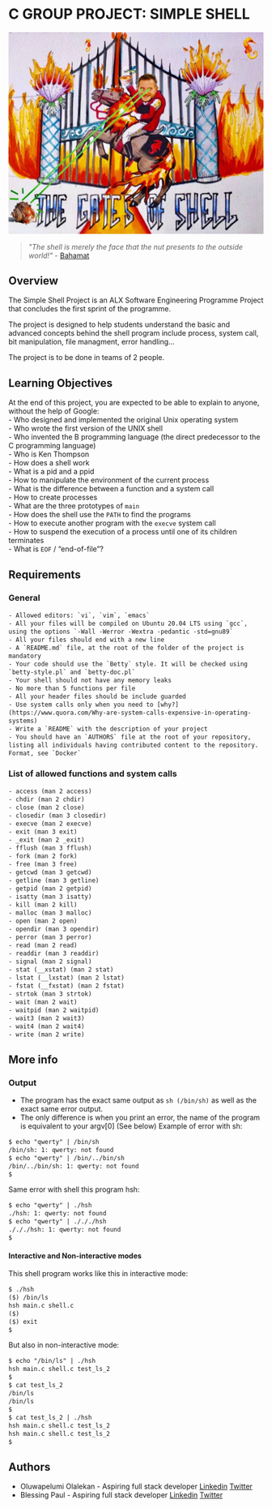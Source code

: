# C GROUP PROJECT: SIMPLE SHELL

<p><img src="gates_of_shell.jpeg"/></p>

> *"The shell is merely the face that the nut presents to the outside world!"*
> 	\- [Bahamat](https://unix.stackexchange.com/users/3309/bahamat)

## Overview
The Simple Shell Project is an ALX Software Engineering Programme Project that concludes the first sprint of the programme.

The project is designed to help students understand the basic and advanced concepts behind the shell program include process, system call, bit manipulation, file managment, error handling...

The project is to be done in teams of 2 people.

## Learning Objectives
At the end of this project, you are expected to be able to explain to anyone, without the help of Google:  
	- Who designed and implemented the original Unix operating system  
	- Who wrote the first version of the UNIX shell  
	- Who invented the B programming language (the direct predecessor to the C programming language)  
	- Who is Ken Thompson  
	- How does a shell work  
	- What is a pid and a ppid  
	- How to manipulate the environment of the current process  
	- What is the difference between a function and a system call  
	- How to create processes  
	- What are the three prototypes of `main`  
	- How does the shell use the `PATH` to find the programs  
	- How to execute another program with the `execve` system call  
	- How to suspend the execution of a process until one of its children terminates  
	- What is `EOF` / “end-of-file”?  

## Requirements

### General  

	- Allowed editors: `vi`, `vim`, `emacs`  
	- All your files will be compiled on Ubuntu 20.04 LTS using `gcc`, using the options `-Wall -Werror -Wextra -pedantic -std=gnu89`  
	- All your files should end with a new line  
	- A `README.md` file, at the root of the folder of the project is mandatory  
	- Your code should use the `Betty` style. It will be checked using `betty-style.pl` and `betty-doc.pl`  
	- Your shell should not have any memory leaks  
	- No more than 5 functions per file  
	- All your header files should be include guarded  
	- Use system calls only when you need to [why?](https://www.quora.com/Why-are-system-calls-expensive-in-operating-systems)  
	- Write a `README` with the description of your project  
	- You should have an `AUTHORS` file at the root of your repository, listing all individuals having contributed content to the repository. Format, see `Docker`  

### List of allowed functions and system calls	
	- access (man 2 access)
	- chdir (man 2 chdir)
	- close (man 2 close)
	- closedir (man 3 closedir)
	- execve (man 2 execve)
	- exit (man 3 exit)
	- _exit (man 2 _exit)
	- fflush (man 3 fflush)
	- fork (man 2 fork)
	- free (man 3 free)
	- getcwd (man 3 getcwd)
	- getline (man 3 getline)
	- getpid (man 2 getpid)
	- isatty (man 3 isatty)
	- kill (man 2 kill)
	- malloc (man 3 malloc)
	- open (man 2 open)
	- opendir (man 3 opendir)
	- perror (man 3 perror)
	- read (man 2 read)
	- readdir (man 3 readdir)
	- signal (man 2 signal)
	- stat (__xstat) (man 2 stat)
	- lstat (__lxstat) (man 2 lstat)
	- fstat (__fxstat) (man 2 fstat)
	- strtok (man 3 strtok)
	- wait (man 2 wait)
	- waitpid (man 2 waitpid)
	- wait3 (man 2 wait3)
	- wait4 (man 2 wait4)
	- write (man 2 write)

## More info

### Output
- The program has the exact same output as `sh (/bin/sh)` as well as the exact same error output.
- The only difference is when you print an error, the name of the program is equivalent to your argv[0] (See below)
Example of error with sh:
```
$ echo "qwerty" | /bin/sh
/bin/sh: 1: qwerty: not found
$ echo "qwerty" | /bin/../bin/sh
/bin/../bin/sh: 1: qwerty: not found
$
```
Same error with shell this program hsh:
```
$ echo "qwerty" | ./hsh
./hsh: 1: qwerty: not found
$ echo "qwerty" | ./././hsh
./././hsh: 1: qwerty: not found
$
```

#### Interactive and Non-interactive modes
This shell program works like this in interactive mode:
```
$ ./hsh
($) /bin/ls
hsh main.c shell.c
($)
($) exit
$
```
But also in non-interactive mode:
```
$ echo "/bin/ls" | ./hsh
hsh main.c shell.c test_ls_2
$
$ cat test_ls_2
/bin/ls
/bin/ls
$
$ cat test_ls_2 | ./hsh
hsh main.c shell.c test_ls_2
hsh main.c shell.c test_ls_2
$
```

## Authors
- Oluwapelumi Olalekan - Aspiring full stack developer [Linkedin](https://www.linkedin.com/in/oluwapelumi-olalekan-272b00153/) [Twitter](https://twitter.com/one_pelumi_guy)
- Blessing Paul - Aspiring full stack developer  [Linkedin](https://www.linkedin.com/in/blessing-paul-1b5954225) [Twitter](https://twitter.com/LOISONYEBUCHI?t=_j6fvfM-N-qgVMm-gnLPmg&s=09)

